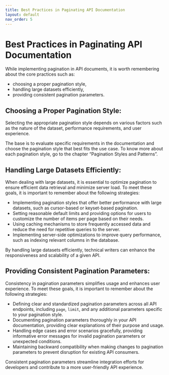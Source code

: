 ```yaml
---
title: Best Practices in Paginating API Documentation
layout: default
nav_order: 5
---
```


# Best Practices in Paginating API Documentation

While implementing pagination in API documents, it is worth remembering about the core practices such as:
- choosing a proper pagination style,
- handling large datasets efficiently,
- providing consistent pagination parameters.

## Choosing a Proper Pagination Style:

Selecting the appropriate pagination style depends on various factors such as the nature of the dataset, performance requirements, and user experience. 

The base is to evaluate specific requirements in the documentation and choose the pagination style that best fits the use case. To know more about each pagination style, go to the chapter “Pagination Styles and Patterns”.

## Handling Large Datasets Efficiently:

When dealing with large datasets, it is essential to optimize pagination to ensure efficient data retrieval and minimize server load. To meet these goals, it is important to remember about the following strategies:

- Implementing pagination styles that offer better performance with large datasets, such as cursor-based or keyset-based pagination.
- Setting reasonable default limits and providing options for users to customize the number of items per page based on their needs.
- Using caching mechanisms to store frequently accessed data and reduce the need for repetitive queries to the server.
- Implementing server-side optimizations to improve query performance, such as indexing relevant columns in the database.

By handling large datasets efficiently, technical writers can enhance the responsiveness and scalability of a given API.

## Providing Consistent Pagination Parameters:

Consistency in pagination parameters simplifies usage and enhances user experience. To meet these goals, it is important to remember about the following strategies:

- Defining clear and standardized pagination parameters across all API endpoints, including `page`, `limit`, and any additional parameters specific to your pagination style.
- Documenting pagination parameters thoroughly in your API documentation, providing clear explanations of their purpose and usage.
- Handling edge cases and error scenarios gracefully, providing informative error messages for invalid pagination parameters or unexpected conditions.
- Maintaining backward compatibility when making changes to pagination parameters to prevent disruption for existing API consumers.

Consistent pagination parameters streamline integration efforts for developers and contribute to a more user-friendly API experience.

